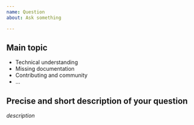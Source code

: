 ```yaml
---
name: Question
about: Ask something

---
```


## Main topic

<!--- Delete topics that do not aply -->

- Technical understanding
- Missing documentation
- Contributing and community
- ...

## Precise and short description of your question
_description_
